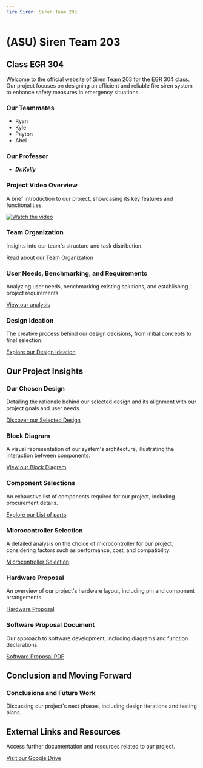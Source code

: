 ```yaml
---
Fire Siren: Siren Team 203
---
```


# (ASU) Siren Team 203

## Class EGR 304 

Welcome to the official website of Siren Team 203 for the EGR 304 class. Our project focuses on designing an efficient and reliable fire siren system to enhance safety measures in emergency situations.

### Our Teammates

- Ryan
- Kyle
- Payton
- Abel

### Our Professor

- **_Dr.Kelly_**

### Project Video Overview

A brief introduction to our project, showcasing its key features and functionalities.

[![Watch the video](https://s-i-r-e-n-team-203-egr-314.github.io/S.I.R.E.N-Team-203-EGR-314.github.io/pic/FireAlarm.png)](https://www.youtube.com/watch?v=YAdvBfmHnMA)

### Team Organization

Insights into our team's structure and task distribution.

[Read about our Team Organization](TeamOrganization.md)

### User Needs, Benchmarking, and Requirements

Analyzing user needs, benchmarking existing solutions, and establishing project requirements.

[View our analysis](User%20Needs%2C%20Benchmarking%2C%20and%20Requirements.md)

### Design Ideation

The creative process behind our design decisions, from initial concepts to final selection.

[Explore our Design Ideation](DesignIdeation.md)

## Our Project Insights

### Our Chosen Design

Detailing the rationale behind our selected design and its alignment with our project goals and user needs.

[Discover our Selected Design](https://s-i-r-e-n-team-203-egr-314.github.io/S.I.R.E.N-Team-203-EGR-314.github.io/SelectedDesign.html)

### Block Diagram

A visual representation of our system's architecture, illustrating the interaction between components.

[View our Block Diagram](https://s-i-r-e-n-team-203-egr-314.github.io/S.I.R.E.N-Team-203-EGR-314.github.io/BlockDiagram.html)

### Component Selections

An exhaustive list of components required for our project, including procurement details.

[Explore our List of parts](https://s-i-r-e-n-team-203-egr-314.github.io/S.I.R.E.N-Team-203-EGR-314.github.io/ComponentSelection.html)

### Microcontroller Selection

A detailed analysis on the choice of microcontroller for our project, considering factors such as performance, cost, and compatibility.

[Microcontroller Selection](https://s-i-r-e-n-team-203-egr-314.github.io/S.I.R.E.N-Team-203-EGR-314.github.io/MicrocontrollerSelection.html)

### Hardware Proposal

An overview of our project's hardware layout, including pin and component arrangements.

[Hardware Proposal](https://s-i-r-e-n-team-203-egr-314.github.io/S.I.R.E.N-Team-203-EGR-314.github.io/Hardware%20Proposal.html)

### Software Proposal Document

Our approach to software development, including diagrams and function declarations.

[Software Proposal PDF](https://s-i-r-e-n-team-203-egr-314.github.io/S.I.R.E.N-Team-203-EGR-314.github.io/Software%20Proposal.html)

## Conclusion and Moving Forward

### Conclusions and Future Work

Discussing our project's next phases, including design iterations and testing plans.

## External Links and Resources

Access further documentation and resources related to our project.

[Visit our Google Drive](https://drive.google.com/drive/folders/1WxI9KwXmxpbQYfk2oKFxPJ8Cy0x9YktA?usp=sharing)
